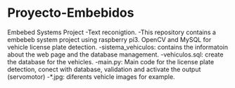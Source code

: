 # Proyecto-Embebidos
Embebed Systems Project
	-Text reconigtion.
	-This repository contains a embebeb system project using raspberry pi3. OpenCV and MySQL for vehicle license plate detection.
	-sistema_vehiculos: contains the informatoin about the web page and the database management.
	-vehiculos.sql: create the database for the vehicles.
	-main.py: Main code for the license plate detection, conect with database, validation and activate the output (servomotor)
	-*.jpg: diferents vehicle images for example.
